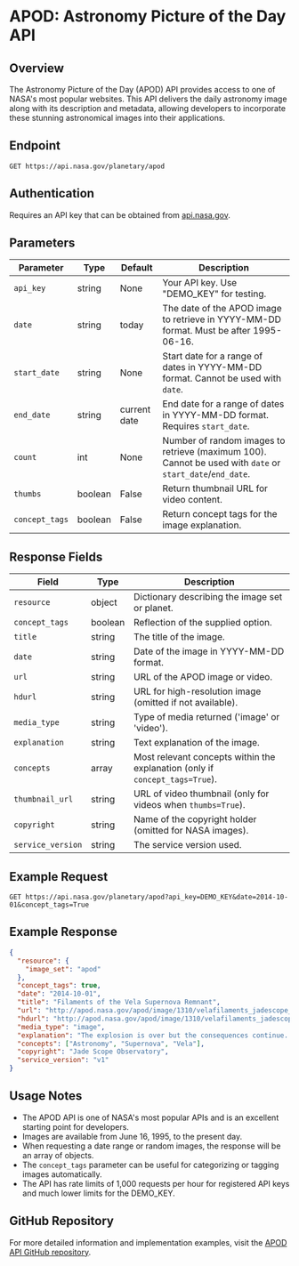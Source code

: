 # APOD: Astronomy Picture of the Day API

## Overview
The Astronomy Picture of the Day (APOD) API provides access to one of NASA's most popular websites. This API delivers the daily astronomy image along with its description and metadata, allowing developers to incorporate these stunning astronomical images into their applications.

## Endpoint
`GET https://api.nasa.gov/planetary/apod`

## Authentication
Requires an API key that can be obtained from [api.nasa.gov](https://api.nasa.gov/).

## Parameters

| Parameter | Type | Default | Description |
|-----------|------|---------|-------------|
| `api_key` | string | None | Your API key. Use "DEMO_KEY" for testing. |
| `date` | string | today | The date of the APOD image to retrieve in YYYY-MM-DD format. Must be after 1995-06-16. |
| `start_date` | string | None | Start date for a range of dates in YYYY-MM-DD format. Cannot be used with `date`. |
| `end_date` | string | current date | End date for a range of dates in YYYY-MM-DD format. Requires `start_date`. |
| `count` | int | None | Number of random images to retrieve (maximum 100). Cannot be used with `date` or `start_date`/`end_date`. |
| `thumbs` | boolean | False | Return thumbnail URL for video content. |
| `concept_tags` | boolean | False | Return concept tags for the image explanation. |

## Response Fields

| Field | Type | Description |
|-------|------|-------------|
| `resource` | object | Dictionary describing the image set or planet. |
| `concept_tags` | boolean | Reflection of the supplied option. |
| `title` | string | The title of the image. |
| `date` | string | Date of the image in YYYY-MM-DD format. |
| `url` | string | URL of the APOD image or video. |
| `hdurl` | string | URL for high-resolution image (omitted if not available). |
| `media_type` | string | Type of media returned ('image' or 'video'). |
| `explanation` | string | Text explanation of the image. |
| `concepts` | array | Most relevant concepts within the explanation (only if `concept_tags=True`). |
| `thumbnail_url` | string | URL of video thumbnail (only for videos when `thumbs=True`). |
| `copyright` | string | Name of the copyright holder (omitted for NASA images). |
| `service_version` | string | The service version used. |

## Example Request
```
GET https://api.nasa.gov/planetary/apod?api_key=DEMO_KEY&date=2014-10-01&concept_tags=True
```

## Example Response
```json
{
  "resource": {
    "image_set": "apod"
  },
  "concept_tags": true,
  "date": "2014-10-01",
  "title": "Filaments of the Vela Supernova Remnant",
  "url": "http://apod.nasa.gov/apod/image/1310/velafilaments_jadescope_960.jpg",
  "hdurl": "http://apod.nasa.gov/apod/image/1310/velafilaments_jadescope_2048.jpg",
  "media_type": "image",
  "explanation": "The explosion is over but the consequences continue. About eleven thousand years ago a star in the constellation of Vela could be seen to explode, creating a strange point of light briefly visible to humans living near the beginning of recorded history. The outer layers of the star crashed into the interstellar medium, driving a shock wave that is still visible today.",
  "concepts": ["Astronomy", "Supernova", "Vela"],
  "copyright": "Jade Scope Observatory",
  "service_version": "v1"
}
```

## Usage Notes
- The APOD API is one of NASA's most popular APIs and is an excellent starting point for developers.
- Images are available from June 16, 1995, to the present day.
- When requesting a date range or random images, the response will be an array of objects.
- The `concept_tags` parameter can be useful for categorizing or tagging images automatically.
- The API has rate limits of 1,000 requests per hour for registered API keys and much lower limits for the DEMO_KEY.

## GitHub Repository
For more detailed information and implementation examples, visit the [APOD API GitHub repository](https://github.com/nasa/apod-api).

